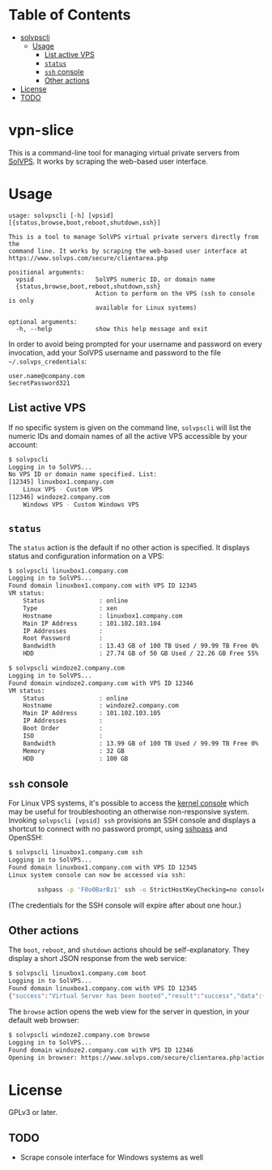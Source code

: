 Table of Contents
=================

  * [solvpscli](#vpn-slice)
    * [Usage](#usage)
      * [List active VPS](#list-active-vps)
      * [`status`](#status)
      * [`ssh` console](#ssh-console)
      * [Other actions](#other-actions)
  * [License](#license)
  * [TODO](#todo)

# vpn-slice

This is a command-line tool for managing virtual private servers
from [SolVPS](https://www.solvps.com).  It works by scraping the
web-based user interface.

# Usage

```
usage: solvpscli [-h] [vpsid] [{status,browse,boot,reboot,shutdown,ssh}]

This is a tool to manage SolVPS virtual private servers directly from the
command line. It works by scraping the web-based user interface at
https://www.solvps.com/secure/clientarea.php

positional arguments:
  vpsid                 SolVPS numeric ID, or domain name
  {status,browse,boot,reboot,shutdown,ssh}
                        Action to perform on the VPS (ssh to console is only
                        available for Linux systems)

optional arguments:
  -h, --help            show this help message and exit
```

In order to avoid being prompted for your username and password on every invocation,
add your SolVPS username and password to the file `~/.solvps_credentials`:

```
user.name@company.com
SecretPassword321
```

## List active VPS

If no specific system is given on the command line, `solvpscli` will
list the numeric IDs and domain names of all the active VPS accessible by
your account:

```sh
$ solvpscli
Logging in to SolVPS...
No VPS ID or domain name specified. List:
[12345]	linuxbox1.company.com
	Linux VPS - Custom VPS
[12346]	windoze2.company.com
	Windows VPS - Custom Windows VPS
```

## `status`

The `status` action is the default if no other action is specified. It
displays status and configuration information on a VPS:

```sh
$ solvpscli linuxbox1.company.com
Logging in to SolVPS...
Found domain linuxbox1.company.com with VPS ID 12345
VM status:
	Status               : online
	Type                 : xen
	Hostname             : linuxbox1.company.com
	Main IP Address      : 101.102.103.104
	IP Addresses         :
	Root Password        :
	Bandwidth            : 13.43 GB of 100 TB Used / 99.99 TB Free 0%
	HDD                  : 27.74 GB of 50 GB Used / 22.26 GB Free 55%

$ solvpscli windoze2.company.com
Logging in to SolVPS...
Found domain windoze2.company.com with VPS ID 12346
VM status:
	Status               : online
	Hostname             : windoze2.company.com
	Main IP Address      : 101.102.103.105
	IP Addresses         :
	Boot Order           :
	ISO                  :
	Bandwidth            : 13.99 GB of 100 TB Used / 99.99 TB Free 0%
	Memory               : 32 GB
	HDD                  : 100 GB
```

## `ssh` console

For Linux VPS systems, it's possible to access the
[kernel console](https://en.wikipedia.org/wiki/Linux_console) which may be useful for
troubleshooting an otherwise non-responsive system. Invoking `solvpscli [vpsid] ssh`
provisions an SSH console and displays a shortcut to connect with no password prompt,
using [sshpass](https://sourceforge.net/projects/sshpass/) and OpenSSH:

```sh
$ solvpscli linuxbox1.company.com ssh
Logging in to SolVPS...
Found domain linuxbox1.company.com with VPS ID 12345
Linux system console can now be accessed via ssh:

        sshpass -p 'F0o0BarBz1' ssh -o StrictHostKeyChecking=no console-foO0BR@12.34.56.78

```

(The credentials for the SSH console will expire after about one hour.)

## Other actions

The `boot`, `reboot`, and `shutdown` actions should be self-explanatory. They display a short
JSON response from the web service:

```sh
$ solvpscli linuxbox1.company.com boot
Logging in to SolVPS...
Found domain linuxbox1.company.com with VPS ID 12345
{"success":"Virtual Server has been booted","result":"success","data":{"success":"Virtual Server has been booted"}}
```

The `browse` action opens the web view for the server in question, in your default web browser:

```sh
$ solvpscli windoze2.company.com browse
Logging in to SolVPS...
Found domain windoze2.company.com with VPS ID 12346
Opening in browser: https://www.solvps.com/secure/clientarea.php?action=productdetails&id=12345 ...
```

# License

GPLv3 or later.

## TODO

* Scrape console interface for Windows systems as well
